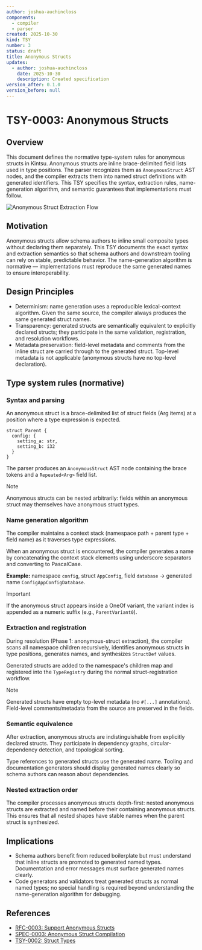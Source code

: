 ```yaml
---
author: joshua-auchincloss
components:
  - compiler
  - parser
created: 2025-10-30
kind: TSY
number: 3
status: draft
title: Anonymous Structs
updates:
  - author: joshua-auchincloss
    date: 2025-10-30
    description: Created specification
version_after: 0.1.0
version_before: null
---
```


# TSY-0003: Anonymous Structs

## Overview

This document defines the normative type-system rules for anonymous structs in Kintsu. Anonymous structs are inline brace-delimited field lists used in type positions. The parser recognizes them as `AnonymousStruct` AST nodes, and the compiler extracts them into named struct definitions with generated identifiers. This TSY specifies the syntax, extraction rules, name-generation algorithm, and semantic guarantees that implementations must follow.

![Anonymous Struct Extraction Flow](../../../../diagrams/anonymous_extraction.png)

## Motivation

Anonymous structs allow schema authors to inline small composite types without declaring them separately. This TSY documents the exact syntax and extraction semantics so that schema authors and downstream tooling can rely on stable, predictable behavior. The name-generation algorithm is normative — implementations must reproduce the same generated names to ensure interoperability.

## Design Principles

- Determinism: name generation uses a reproducible lexical-context algorithm. Given the same source, the compiler always produces the same generated struct names.
- Transparency: generated structs are semantically equivalent to explicitly declared structs; they participate in the same validation, registration, and resolution workflows.
- Metadata preservation: field-level metadata and comments from the inline struct are carried through to the generated struct. Top-level metadata is not applicable (anonymous structs have no top-level declaration).

## Type system rules (normative)

### Syntax and parsing

An anonymous struct is a brace-delimited list of struct fields (Arg items) at a position where a type expression is expected.

```kintsu
struct Parent {
  config: {
    setting_a: str,
    setting_b: i32
  }
}
```

The parser produces an `AnonymousStruct` AST node containing the brace tokens and a `Repeated<Arg>` field list.

> [!NOTE]
> Anonymous structs can be nested arbitrarily: fields within an anonymous struct may themselves have anonymous struct types.

### Name generation algorithm

The compiler maintains a context stack (namespace path + parent type + field name) as it traverses type expressions.

When an anonymous struct is encountered, the compiler generates a name by concatenating the context stack elements using underscore separators and converting to PascalCase.

**Example:** namespace `config`, struct `AppConfig`, field `database` → generated name `ConfigAppConfigDatabase`.

> [!IMPORTANT]
> If the anonymous struct appears inside a OneOf variant, the variant index is appended as a numeric suffix (e.g., `ParentVariant0`).

### Extraction and registration

During resolution (Phase 1: anonymous-struct extraction), the compiler scans all namespace children recursively, identifies anonymous structs in type positions, generates names, and synthesizes `StructDef` values.

Generated structs are added to the namespace's children map and registered into the `TypeRegistry` during the normal struct-registration workflow.

> [!NOTE]
> Generated structs have empty top-level metadata (no `#[...]` annotations). Field-level comments/metadata from the source are preserved in the fields.

### Semantic equivalence

After extraction, anonymous structs are indistinguishable from explicitly declared structs. They participate in dependency graphs, circular-dependency detection, and topological sorting.

Type references to generated structs use the generated name. Tooling and documentation generators should display generated names clearly so schema authors can reason about dependencies.

### Nested extraction order

The compiler processes anonymous structs depth-first: nested anonymous structs are extracted and named before their containing anonymous structs. This ensures that all nested shapes have stable names when the parent struct is synthesized.

## Implications

- Schema authors benefit from reduced boilerplate but must understand that inline structs are promoted to generated named types. Documentation and error messages must surface generated names clearly.
- Code generators and validators treat generated structs as normal named types; no special handling is required beyond understanding the name-generation algorithm for debugging.

## References

- [RFC-0003: Support Anonymous Structs](../rfc/RFC-0003.md)
- [SPEC-0003: Anonymous Struct Compilation](../spec/SPEC-0003.md)
- [TSY-0002: Struct Types](./TSY-0002.md)
